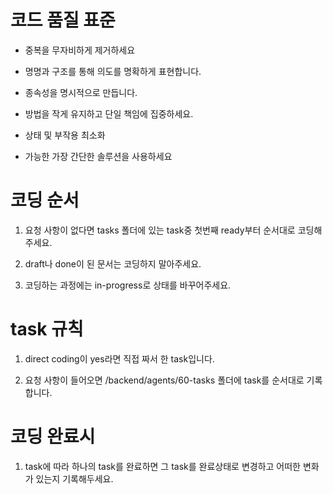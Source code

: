 # 코드 품질 표준

- 중복을 무자비하게 제거하세요

- 명명과 구조를 통해 의도를 명확하게 표현합니다.

- 종속성을 명시적으로 만듭니다.

- 방법을 작게 유지하고 단일 책임에 집중하세요.

- 상태 및 부작용 최소화

- 가능한 가장 간단한 솔루션을 사용하세요

# 코딩 순서
1. 요청 사항이 없다면 tasks 폴더에 있는 task중 첫번째 ready부터 순서대로 코딩해주세요.

2. draft나 done이 된 문서는 코딩하지 말아주세요.

3. 코딩하는 과정에는 in-progress로 상태를 바꾸어주세요.


# task 규칙
1. direct coding이 yes라면 직접 짜서 한 task입니다.

2. 요청 사항이 들어오면 /backend/agents/60-tasks 폴더에 task를 순서대로 기록합니다.


# 코딩 완료시

1. task에 따라 하나의 task를 완료하면 그 task를 완료상태로 변경하고 어떠한 변화가 있는지 기록해두세요.